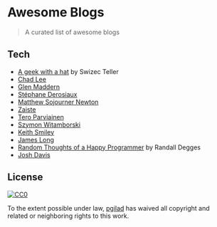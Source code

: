 # Awesome Blogs
> A curated list of awesome blogs

## Tech

* [A geek with a hat](http://swizec.com/blog/) by Swizec Teller
* [Chad Lee](http://chadly.net/)
* [Glen Maddern](http://glenmaddern.com/articles)
* [Stéphane Derosiaux](http://ctheu.com/)
* [Matthew Sojourner Newton](http://blog.mnewton.com/)
* [Zaiste](http://zaiste.net/flux/)
* [Tero Parviainen](http://teropa.info/)
* [Szymon Witamborski](http://www.brainshave.com/blog/)
* [Keith Smiley](http://www.smileykeith.com/)
* [James Long](http://jlongster.com/)
* [Random Thoughts of a Happy Programmer](http://www.rdegges.com/archives/) by Randall Degges
* [Josh Davis](https://joshldavis.com/posts/)

## License

[![CC0](http://i.creativecommons.org/p/zero/1.0/88x31.png)](http://creativecommons.org/publicdomain/zero/1.0/)

To the extent possible under law, [pgilad](https://github.com/pgilad) has waived all copyright and related or neighboring rights to this work.
